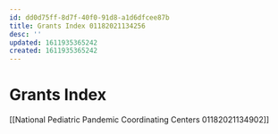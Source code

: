 ```yaml
---
id: dd0d75ff-8d7f-40f0-91d8-a1d6dfcee87b
title: Grants Index 01182021134256
desc: ''
updated: 1611935365242
created: 1611935365242
---
```

# Grants Index

 [[National Pediatric Pandemic Coordinating Centers 01182021134902]]

